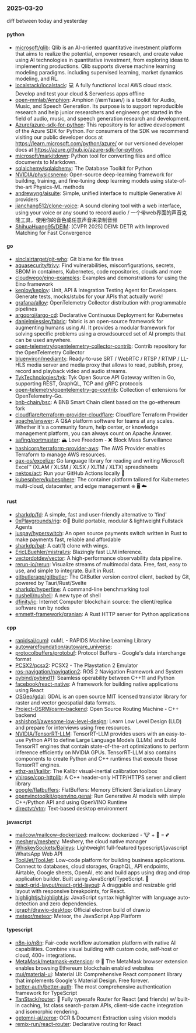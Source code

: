 ### 2025-03-20
diff between today and yesterday

#### python
* [microsoft/qlib](https://github.com/microsoft/qlib): Qlib is an AI-oriented quantitative investment platform that aims to realize the potential, empower research, and create value using AI technologies in quantitative investment, from exploring ideas to implementing productions. Qlib supports diverse machine learning modeling paradigms. including supervised learning, market dynamics modeling, and RL.
* [localstack/localstack](https://github.com/localstack/localstack): 💻 A fully functional local AWS cloud stack. Develop and test your cloud & Serverless apps offline
* [open-mmlab/Amphion](https://github.com/open-mmlab/Amphion): Amphion (/æmˈfaɪən/) is a toolkit for Audio, Music, and Speech Generation. Its purpose is to support reproducible research and help junior researchers and engineers get started in the field of audio, music, and speech generation research and development.
* [Azure/azure-sdk-for-python](https://github.com/Azure/azure-sdk-for-python): This repository is for active development of the Azure SDK for Python. For consumers of the SDK we recommend visiting our public developer docs at https://learn.microsoft.com/python/azure/ or our versioned developer docs at https://azure.github.io/azure-sdk-for-python.
* [microsoft/markitdown](https://github.com/microsoft/markitdown): Python tool for converting files and office documents to Markdown.
* [sqlalchemy/sqlalchemy](https://github.com/sqlalchemy/sqlalchemy): The Database Toolkit for Python
* [NVIDIA/physicsnemo](https://github.com/NVIDIA/physicsnemo): Open-source deep-learning framework for building, training, and fine-tuning deep learning models using state-of-the-art Physics-ML methods
* [andrewyng/aisuite](https://github.com/andrewyng/aisuite): Simple, unified interface to multiple Generative AI providers
* [jianchang512/clone-voice](https://github.com/jianchang512/clone-voice): A sound cloning tool with a web interface, using your voice or any sound to record audio / 一个带web界面的声音克隆工具，使用你的音色或任意声音来录制音频
* [ShihuaHuang95/DEIM](https://github.com/ShihuaHuang95/DEIM): [CVPR 2025] DEIM: DETR with Improved Matching for Fast Convergence

#### go
* [sinclairtarget/git-who](https://github.com/sinclairtarget/git-who): Git blame for file trees
* [aquasecurity/trivy](https://github.com/aquasecurity/trivy): Find vulnerabilities, misconfigurations, secrets, SBOM in containers, Kubernetes, code repositories, clouds and more
* [cloudwego/eino-examples](https://github.com/cloudwego/eino-examples): Examples and demonstrations for using the Eino framework
* [keploy/keploy](https://github.com/keploy/keploy): Unit, API & Integration Testing Agent for Developers. Generate tests, mocks/stubs for your APIs that actually work!
* [grafana/alloy](https://github.com/grafana/alloy): OpenTelemetry Collector distribution with programmable pipelines
* [argoproj/argo-cd](https://github.com/argoproj/argo-cd): Declarative Continuous Deployment for Kubernetes
* [danielmiessler/fabric](https://github.com/danielmiessler/fabric): fabric is an open-source framework for augmenting humans using AI. It provides a modular framework for solving specific problems using a crowdsourced set of AI prompts that can be used anywhere.
* [open-telemetry/opentelemetry-collector-contrib](https://github.com/open-telemetry/opentelemetry-collector-contrib): Contrib repository for the OpenTelemetry Collector
* [bluenviron/mediamtx](https://github.com/bluenviron/mediamtx): Ready-to-use SRT / WebRTC / RTSP / RTMP / LL-HLS media server and media proxy that allows to read, publish, proxy, record and playback video and audio streams.
* [TykTechnologies/tyk](https://github.com/TykTechnologies/tyk): Tyk Open Source API Gateway written in Go, supporting REST, GraphQL, TCP and gRPC protocols
* [open-telemetry/opentelemetry-go-contrib](https://github.com/open-telemetry/opentelemetry-go-contrib): Collection of extensions for OpenTelemetry-Go.
* [bnb-chain/bsc](https://github.com/bnb-chain/bsc): A BNB Smart Chain client based on the go-ethereum fork
* [cloudflare/terraform-provider-cloudflare](https://github.com/cloudflare/terraform-provider-cloudflare): Cloudflare Terraform Provider
* [apache/answer](https://github.com/apache/answer): A Q&A platform software for teams at any scales. Whether it's a community forum, help center, or knowledge management platform, you can always count on Apache Answer.
* [safing/portmaster](https://github.com/safing/portmaster): 🏔 Love Freedom - ❌ Block Mass Surveillance
* [hashicorp/terraform-provider-aws](https://github.com/hashicorp/terraform-provider-aws): The AWS Provider enables Terraform to manage AWS resources.
* [qax-os/excelize](https://github.com/qax-os/excelize): Go language library for reading and writing Microsoft Excel™ (XLAM / XLSM / XLSX / XLTM / XLTX) spreadsheets
* [nektos/act](https://github.com/nektos/act): Run your GitHub Actions locally 🚀
* [kubesphere/kubesphere](https://github.com/kubesphere/kubesphere): The container platform tailored for Kubernetes multi-cloud, datacenter, and edge management ⎈ 🖥 ☁️

#### rust
* [sharkdp/fd](https://github.com/sharkdp/fd): A simple, fast and user-friendly alternative to 'find'
* [0xPlaygrounds/rig](https://github.com/0xPlaygrounds/rig): ⚙️🦀 Build portable, modular & lightweight Fullstack Agents
* [juspay/hyperswitch](https://github.com/juspay/hyperswitch): An open source payments switch written in Rust to make payments fast, reliable and affordable
* [sharkdp/bat](https://github.com/sharkdp/bat): A cat(1) clone with wings.
* [EricLBuehler/mistral.rs](https://github.com/EricLBuehler/mistral.rs): Blazingly fast LLM inference.
* [vectordotdev/vector](https://github.com/vectordotdev/vector): A high-performance observability data pipeline.
* [rerun-io/rerun](https://github.com/rerun-io/rerun): Visualize streams of multimodal data. Free, fast, easy to use, and simple to integrate. Built in Rust.
* [gitbutlerapp/gitbutler](https://github.com/gitbutlerapp/gitbutler): The GitButler version control client, backed by Git, powered by Tauri/Rust/Svelte
* [sharkdp/hyperfine](https://github.com/sharkdp/hyperfine): A command-line benchmarking tool
* [nushell/nushell](https://github.com/nushell/nushell): A new type of shell
* [dfinity/ic](https://github.com/dfinity/ic): Internet Computer blockchain source: the client/replica software run by nodes
* [emmett-framework/granian](https://github.com/emmett-framework/granian): A Rust HTTP server for Python applications

#### cpp
* [rapidsai/cuml](https://github.com/rapidsai/cuml): cuML - RAPIDS Machine Learning Library
* [autowarefoundation/autoware_universe](https://github.com/autowarefoundation/autoware_universe): 
* [protocolbuffers/protobuf](https://github.com/protocolbuffers/protobuf): Protocol Buffers - Google's data interchange format
* [PCSX2/pcsx2](https://github.com/PCSX2/pcsx2): PCSX2 - The Playstation 2 Emulator
* [ros-navigation/navigation2](https://github.com/ros-navigation/navigation2): ROS 2 Navigation Framework and System
* [pybind/pybind11](https://github.com/pybind/pybind11): Seamless operability between C++11 and Python
* [facebook/react-native](https://github.com/facebook/react-native): A framework for building native applications using React
* [OSGeo/gdal](https://github.com/OSGeo/gdal): GDAL is an open source MIT licensed translator library for raster and vector geospatial data formats.
* [Project-OSRM/osrm-backend](https://github.com/Project-OSRM/osrm-backend): Open Source Routing Machine - C++ backend
* [ashishps1/awesome-low-level-design](https://github.com/ashishps1/awesome-low-level-design): Learn Low Level Design (LLD) and prepare for interviews using free resources.
* [NVIDIA/TensorRT-LLM](https://github.com/NVIDIA/TensorRT-LLM): TensorRT-LLM provides users with an easy-to-use Python API to define Large Language Models (LLMs) and build TensorRT engines that contain state-of-the-art optimizations to perform inference efficiently on NVIDIA GPUs. TensorRT-LLM also contains components to create Python and C++ runtimes that execute those TensorRT engines.
* [ethz-asl/kalibr](https://github.com/ethz-asl/kalibr): The Kalibr visual-inertial calibration toolbox
* [yhirose/cpp-httplib](https://github.com/yhirose/cpp-httplib): A C++ header-only HTTP/HTTPS server and client library
* [google/flatbuffers](https://github.com/google/flatbuffers): FlatBuffers: Memory Efficient Serialization Library
* [openvinotoolkit/openvino.genai](https://github.com/openvinotoolkit/openvino.genai): Run Generative AI models with simple C++/Python API and using OpenVINO Runtime
* [directvt/vtm](https://github.com/directvt/vtm): Text-based desktop environment

#### javascript
* [mailcow/mailcow-dockerized](https://github.com/mailcow/mailcow-dockerized): mailcow: dockerized - 🐮 + 🐋 = 💕
* [meshery/meshery](https://github.com/meshery/meshery): Meshery, the cloud native manager
* [WhiskeySockets/Baileys](https://github.com/WhiskeySockets/Baileys): Lightweight full-featured typescript/javascript WhatsApp Web API
* [ToolJet/ToolJet](https://github.com/ToolJet/ToolJet): Low-code platform for building business applications. Connect to databases, cloud storages, GraphQL, API endpoints, Airtable, Google sheets, OpenAI, etc and build apps using drag and drop application builder. Built using JavaScript/TypeScript. 🚀
* [react-grid-layout/react-grid-layout](https://github.com/react-grid-layout/react-grid-layout): A draggable and resizable grid layout with responsive breakpoints, for React.
* [highlightjs/highlight.js](https://github.com/highlightjs/highlight.js): JavaScript syntax highlighter with language auto-detection and zero dependencies.
* [jgraph/drawio-desktop](https://github.com/jgraph/drawio-desktop): Official electron build of draw.io
* [meteor/meteor](https://github.com/meteor/meteor): Meteor, the JavaScript App Platform

#### typescript
* [n8n-io/n8n](https://github.com/n8n-io/n8n): Fair-code workflow automation platform with native AI capabilities. Combine visual building with custom code, self-host or cloud, 400+ integrations.
* [MetaMask/metamask-extension](https://github.com/MetaMask/metamask-extension): 🌐 🔌 The MetaMask browser extension enables browsing Ethereum blockchain enabled websites
* [mui/material-ui](https://github.com/mui/material-ui): Material UI: Comprehensive React component library that implements Google's Material Design. Free forever.
* [better-auth/better-auth](https://github.com/better-auth/better-auth): The most comprehensive authentication framework for TypeScript
* [TanStack/router](https://github.com/TanStack/router): 🤖 Fully typesafe Router for React (and friends) w/ built-in caching, 1st class search-param APIs, client-side cache integration and isomorphic rendering.
* [getomni-ai/zerox](https://github.com/getomni-ai/zerox): OCR & Document Extraction using vision models
* [remix-run/react-router](https://github.com/remix-run/react-router): Declarative routing for React
